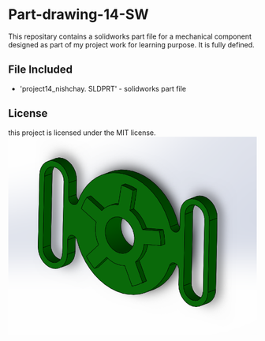 # Part-drawing-14-SW
This repositary contains a solidworks part file for a mechanical component designed as part of my project work for learning purpose. It is fully defined.
## File Included
- 'project14_nishchay.  SLDPRT' -
solidworks part file
## License
this project is licensed under the MIT license.
![Part Drawing Preview](part14.png)
